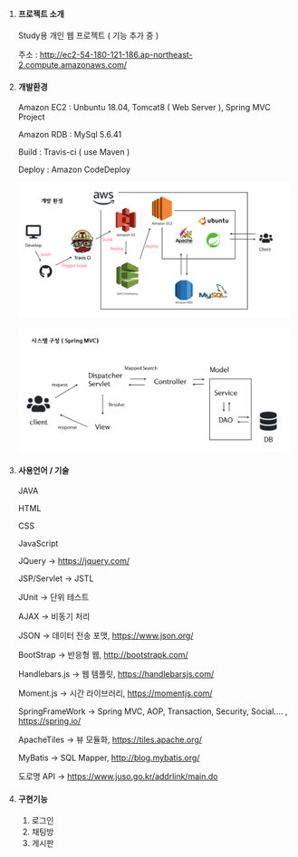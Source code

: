 1. #### 프로젝트 소개

   Study용 개인 웹 프로젝트 ( 기능 추가 중 )

   주소 : http://ec2-54-180-121-186.ap-northeast-2.compute.amazonaws.com/

2. #### 개발환경

   Amazon EC2 : Unbuntu 18.04, Tomcat8 ( Web Server ), Spring MVC Project

   Amazon RDB : MySql 5.6.41

   Build : Travis-ci ( use Maven )

   Deploy : Amazon CodeDeploy

   ![개발환경](https://github.com/KangPilGyu/kworld/blob/alwaysUpdatePlz/%EA%B0%9C%EB%B0%9C%ED%99%98%EA%B2%BD.png)

   ![시스템구성](https://github.com/KangPilGyu/kworld/blob/alwaysUpdatePlz/%EC%8B%9C%EC%8A%A4%ED%85%9C%EA%B5%AC%EC%84%B1.png)

3. #### 사용언어 / 기술

   JAVA

   HTML

   CSS

   JavaScript

   JQuery -> https://jquery.com/

   JSP/Servlet -> JSTL 

   JUnit -> 단위 테스트

   AJAX -> 비동기 처리

   JSON -> 데이터 전송 포맷, https://www.json.org/

   BootStrap -> 반응형 웹, http://bootstrapk.com/ 

   Handlebars.js -> 웹 템플릿, https://handlebarsjs.com/

   Moment.js -> 시간 라이브러리, https://momentjs.com/

   SpringFrameWork -> Spring MVC, AOP, Transaction, Security, Social.... , https://spring.io/

   ApacheTiles -> 뷰 모듈화, https://tiles.apache.org/

   MyBatis -> SQL Mapper, http://blog.mybatis.org/

   도로명 API -> https://www.juso.go.kr/addrlink/main.do

4. #### 구현기능

   1. 로그인
   2. 채팅방
   3. 게시판
